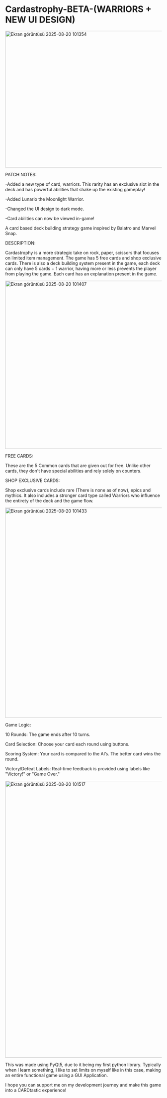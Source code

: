 # Cardastrophy-BETA-(WARRIORS + NEW UI DESIGN)

<img width="618" height="439" alt="Ekran görüntüsü 2025-08-20 101354" src="https://github.com/user-attachments/assets/3702cc6a-d8be-4035-9280-b44929e4baa8" />


PATCH NOTES:

-Added a new type of card, warriors. This rarity has an exclusive slot in the deck and has powerful abilities that shake up the existing gameplay!

-Added Lunario the Moonlight Warrior.

-Changed the UI design to dark mode.

-Card abilities can now be viewed in-game!

A card based deck building strategy game inspired by Balatro and Marvel Snap.

DESCRIPTION:

Cardastrophy is a more strategic take on rock, paper, scissors that focuses on limited item management. The game has 5 free cards and shop exclusive cards. There is also a deck building system present in the game, each deck can only have 5 cards + 1 warrior, having more or less prevents the player from playing the game. Each card has an explanation present in the game.

<img width="656" height="540" alt="Ekran görüntüsü 2025-08-20 101407" src="https://github.com/user-attachments/assets/b28cd021-f8c9-4142-a944-67af5f842818" />



FREE CARDS:

These are the 5 Common cards that are given out for free. Unlike other cards, they don't have special abilities and rely solely on counters.

SHOP EXCLUSIVE CARDS:

Shop exclusive cards include rare (There is none as of now), epics and mythics. It also includes a stronger card type called Warriors who influence the entirety of the deck and the game flow.

<img width="793" height="675" alt="Ekran görüntüsü 2025-08-20 101433" src="https://github.com/user-attachments/assets/4549606b-b7e6-4057-aa9e-e0c69c8918d1" />

Game Logic:

10 Rounds: The game ends after 10 turns.

Card Selection: Choose your card each round using buttons.

Scoring System: Your card is compared to the AI’s. The better card wins the round.

Victory/Defeat Labels: Real-time feedback is provided using labels like "Victory!" or "Game Over."

<img width="796" height="889" alt="Ekran görüntüsü 2025-08-20 101517" src="https://github.com/user-attachments/assets/b7850f68-2b5d-40a6-ab39-5b4a1622a147" />



This was made using PyQt5, due to it being my first python library. Typically when I learn something, I like to set limits on myself like in this case, making an entire functional game using a GUI Application.

I hope you can support me on my development journey and make this game into a CARDtastic experience!
